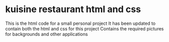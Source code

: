 # kuisine restaurant html and css
This is the html code for a small personal project
It has been updated to contain both the html and css for this project
Contains the required pictures for backgrounds and other applications

